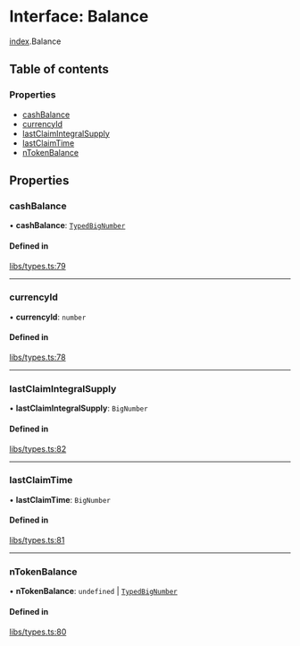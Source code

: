 # Interface: Balance

[index](../modules/index.md).Balance

## Table of contents

### Properties

- [cashBalance](index.Balance.md#cashbalance)
- [currencyId](index.Balance.md#currencyid)
- [lastClaimIntegralSupply](index.Balance.md#lastclaimintegralsupply)
- [lastClaimTime](index.Balance.md#lastclaimtime)
- [nTokenBalance](index.Balance.md#ntokenbalance)

## Properties

### cashBalance

• **cashBalance**: [`TypedBigNumber`](../classes/index.TypedBigNumber.md)

#### Defined in

[libs/types.ts:79](https://github.com/notional-finance/sdk-v2/blob/fc3a95f/src/libs/types.ts#L79)

___

### currencyId

• **currencyId**: `number`

#### Defined in

[libs/types.ts:78](https://github.com/notional-finance/sdk-v2/blob/fc3a95f/src/libs/types.ts#L78)

___

### lastClaimIntegralSupply

• **lastClaimIntegralSupply**: `BigNumber`

#### Defined in

[libs/types.ts:82](https://github.com/notional-finance/sdk-v2/blob/fc3a95f/src/libs/types.ts#L82)

___

### lastClaimTime

• **lastClaimTime**: `BigNumber`

#### Defined in

[libs/types.ts:81](https://github.com/notional-finance/sdk-v2/blob/fc3a95f/src/libs/types.ts#L81)

___

### nTokenBalance

• **nTokenBalance**: `undefined` \| [`TypedBigNumber`](../classes/index.TypedBigNumber.md)

#### Defined in

[libs/types.ts:80](https://github.com/notional-finance/sdk-v2/blob/fc3a95f/src/libs/types.ts#L80)
